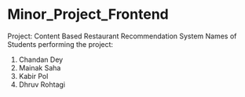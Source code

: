 # Minor_Project_Frontend
Project: Content Based Restaurant Recommendation System
Names of Students performing the project:
1. Chandan Dey
2. Mainak Saha
3. Kabir Pol
4. Dhruv Rohtagi
